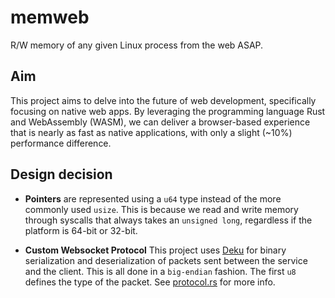 # memweb
R/W memory of any given Linux process from the web ASAP.

## Aim
This project aims to delve into the future of web development, specifically focusing on native web apps. By leveraging the programming language Rust and WebAssembly (WASM), we can deliver a browser-based experience that is nearly as fast as native applications, with only a slight (~10%) performance difference.

## Design decision
* **Pointers** are represented using a `u64` type instead of the more commonly used `usize`. This is because we read and write memory through syscalls that always takes an `unsigned long`, regardless if the platform is 64-bit or 32-bit.

* **Custom Websocket Protocol** This project uses [Deku](https://github.com/sharksforarms/deku) for binary serialization and deserialization of packets sent between the service and the client. This is all done in a `big-endian` fashion. The first `u8` defines the type of the packet. See [protocol.rs](/shared/src/protocol.rs) for more info. 
